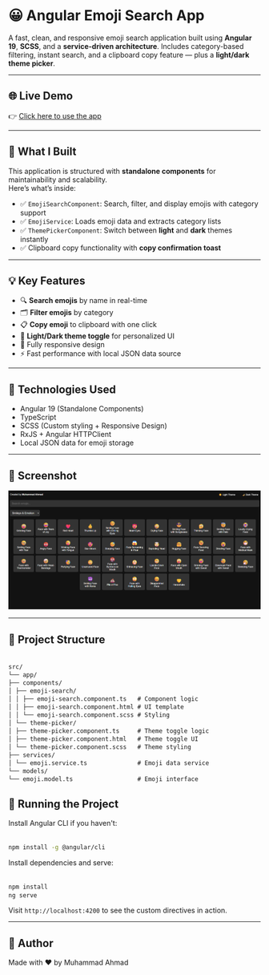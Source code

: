 # 😀 Angular Emoji Search App

A fast, clean, and responsive emoji search application built using **Angular 19**, **SCSS**, and a **service-driven architecture**. Includes category-based filtering, instant search, and a clipboard copy feature — plus a **light/dark theme picker**.

---

## 🌐 Live Demo

👉 [Click here to use the app](https://ahmad-889.github.io/emoji-search/)

---

## 🎯 What I Built

This application is structured with **standalone components** for maintainability and scalability.  
Here’s what’s inside:

* ✅ `EmojiSearchComponent`: Search, filter, and display emojis with category support  
* ✅ `EmojiService`: Loads emoji data and extracts category lists  
* ✅ `ThemePickerComponent`: Switch between **light** and **dark** themes instantly  
* ✅ Clipboard copy functionality with **copy confirmation toast**  

---

## 💡 Key Features

* 🔍 **Search emojis** by name in real-time  
* 🗂️ **Filter emojis** by category  
* 📋 **Copy emoji** to clipboard with one click  
* 🎨 **Light/Dark theme toggle** for personalized UI  
* 📱 Fully responsive design  
* ⚡ Fast performance with local JSON data source 
 
---

## 🧱 Technologies Used

* Angular 19 (Standalone Components)
* TypeScript
* SCSS (Custom styling + Responsive Design)
* RxJS + Angular HTTPClient
* Local JSON data for emoji storage

---

## 📸 Screenshot

![Emoji Search UI](public/screenshot.png)

---

## 📁 Project Structure

```

src/
└── app/
├── components/
│ ├── emoji-search/
│ │ ├── emoji-search.component.ts   # Component logic
│ │ ├── emoji-search.component.html # UI template
│ │ └── emoji-search.component.scss # Styling
│ └── theme-picker/
│ ├── theme-picker.component.ts     # Theme toggle logic
│ ├── theme-picker.component.html   # Theme toggle UI
│ └── theme-picker.component.scss   # Theme styling
├── services/
│ └── emoji.service.ts              # Emoji data service
└── models/
└── emoji.model.ts                  # Emoji interface

```
## 🚀 Running the Project

Install Angular CLI if you haven't:

```bash

npm install -g @angular/cli

```

Install dependencies and serve:

```bash

npm install
ng serve

```

Visit `http://localhost:4200` to see the custom directives in action.

---

## 🔗 Author
Made with ❤️ by
Muhammad Ahmad



